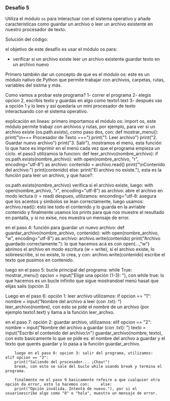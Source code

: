 ### Desafío 5

Utiliza el módulo `os` para interactuar con el sistema operativo y añade características como guardar un archivo o leer un archivo existente en nuestro procesador de texto.

Solución del código: 

el objetivo de este desafío es usar el módulo os para:
- verificar si un archivo existe
leer un archivo existente
guardar texto en un archivo nuevo

Primero también dar un concepto de que es el módulo os: este es un módulo nativo de Python que permite trabajar con archivos, carpetas, rutas, variables del sistma y más.

Como vamos a probar este programa? 
1- correr el programa
2- elegis opcion 2, escribis texto y guardas en algo como texto1.text
3- después vas a opción 1 y lo lees y así quedaría un mini procesador de texto interactuando con el sistema operativo.

explicación en líneas: primero importamos el módulo os: import os, este módulo permite trabajr con archivos y rutas, por ejemplo, para ver si un archivo existe (os.path.exists), como paso dos, con: def mostrar_menu():
    print("\n=== Procesador de Texto ===")
    print("1. Leer archivo")
    print("2. Guardar nuevo archivo")
    print("3. Salir"), mostramos el menú, esta función lo que hace es imprimir en el menú cada vez que el programa empieza un ciclo.
    el paso3 utilizamos la funcion:  def leer_archivo(nombre_archivo):
    if os.path.exists(nombre_archivo):
        with open(nombre_archivo, "r", encoding="utf-8") as archivo:
            contenido = archivo.read()
            print("\nContenido del archivo:")
            print(contenido)
    else:
        print("El archivo no existe."), esta es la función para leer un archivo, y que hace?: 

os.path.exists(nombre_archivo) verifica si el archivo existe, luego: with open(nombre_archivo, "r", encoding="utf-8") as archivo: abre el archivo en modo lectura (r = read)
despues, utilizamos: enconding="utf-8: asegura que los acentos y símbolos se lean correctamente, luego usamos: archivo.read(): esto lee todo el contenido y lo guarda en la avriable contenido y finalmente usamos los prints para que nos muestre el resultado en pantalla, y si no exise, nos muestra un mensaje de error.

en el paso 4: función para guardar un nuevo archivo: def guardar_archivo(nombre_archivo, contenido):
    with open(nombre_archivo, "w", encoding="utf-8") as archivo:
        archivo.write(contenido)
    print("Archivo guardado correctamente."): lo que hacemos acá es con open(...,"w") abrimos el archivo en modo escritura (w = write), si el archivo existe, lo sobreescribe, si no existe, lo crea, y con: archivo.write(contenido) escribe el texto que pusimos en contenido.

luego en el paso 5: bucle principal del programa: while True:
    mostrar_menu()
    opcion = input("Elige una opción (1-3): "), con while true: lo que hacemos es un bucle infinito que sigue mostrandoel menú hasat que elijas salis (opción 3)

Luego en el paso 6: opción 1: leer archivo 
utilizamos:     if opcion == "1":
        nombre = input("Nombre del archivo a leer (con .txt): ")
        leer_archivo(nombre), con esto se pide el nombre de un archivo (por ejemplo texto1.text) y llama a la función leer_archvo.

en el paso 7: opción 2: guardar archivo, utilizamos:     elif opcion == "2":
        nombre = input("Nombre del archivo a guardar (con .txt): ")
        texto = input("Escribí el contenido del archivo:\n")
        guardar_archivo(nombre, texto), con esto basicamente lo que se pide es: el nombre del archvo a guardar y el texto que querés guardar y lo pasa a la función guardar_archivo.

        luego en el paso 8: opcion 3: salir del programa, utilizamos:     elif opcion == "3":
        print("Saliendo del procesador... ¡Chau!")
        break, con esto se sale del bucle while usando break y termina el programa.

        finalmente ne el paso 9 basicamente refeire a que cualquier otra opción da error, esto lo hacemos con:     else:
        print("Opción inválida. Intentá de nuevo."), por si el usuarioescribe algo como "8" o "hola", muestra un mensaje de error. 

